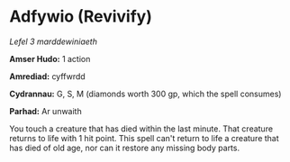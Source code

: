 # Adfywio (Revivify)

*Lefel 3 marddewiniaeth*

**Amser Hudo:** 1 action

**Amrediad:** cyffwrdd

**Cydrannau:** G, S, M (diamonds worth 300 gp, which the spell consumes)

**Parhad:** Ar unwaith

You touch a creature that has died within the last minute. That creature returns to life with 1 hit point. This spell can't return to life a creature that has died of old age, nor can it restore any missing body parts.